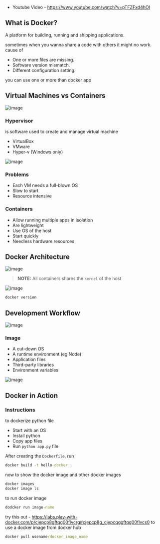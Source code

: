 * Youtube Video - https://www.youtube.com/watch?v=pTFZFxd4hOI
## What is Docker?
A platform for building, running and shipping applications.

sometimes when you wanna share a code with others it might no work. cause of 
* One or more files are missing.
* Software version mismatch.
* Different configuration setting.

you can use one or more than docker app

## Virtual Machines vs Containers
![image](https://github.com/E1250/other-support-ref/assets/24204104/956f9224-65cf-495e-a11c-9da766145e82)

### Hypervisor
is software used to create and manage virtual machine
* VirtualBox
* VMware
* Hyper-v (Windows only)

![image](https://github.com/E1250/other-support-ref/assets/24204104/01e9d7bb-1684-4ad9-8467-cf0dfe6ef588)

### Problems
* Each VM needs a full-blown OS
* Slow to start
* Resource intensive

### Containers
* Allow running multiple apps in isolation
* Are lightweight
* Use OS of the host
* Start quickly
* Needless hardware resources

## Docker Architecture
![image](https://github.com/E1250/other-support-ref/assets/24204104/354e4f30-a0db-4207-b82b-effa20a1de87)
> **NOTE:** All containers shares the `kernel` of the host

![image](https://github.com/E1250/other-support-ref/assets/24204104/cfac7919-0417-4f8a-994f-f6f5d3a89d29)
```cmd
docker version
```

## Development Workflow
![image](https://github.com/E1250/other-support-ref/assets/24204104/3e4e2163-3bc8-4876-b9d8-2e2d09ab55d3)
### Image
* A cut-down OS
* A runtime environment (eg Node)
* Application files
* Third-party libraries
* Environment variables
  
![image](https://github.com/E1250/other-support-ref/assets/24204104/2eda6ce4-896f-4890-baae-adb5862db3c9)

## Docker in Action
### Instructions
to dockerize python file 
* Start with an OS
* Install python
* Copy app files
* Run `python app.py` file

After creating the `Dockerfile`, run
```cmd
docker build -t hello-docker .
```
now to show the docker image and other docker images
```cmd
docker images
docker image ls
```
to run docker image
```cmd
dodcker run image-name
```
try this out - https://labs.play-with-docker.com/p/cjepcp8gftqg00flvcrg#cjepcp8g_cjepcqggftqg00flvcs0
to use a docker image from docker hub
```cmd
docker pull usename/docker_image_name
```




























